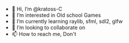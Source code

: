 - 👋 Hi, I’m @kratoss-C
- 👀 I’m interested in Old school Games
- 🌱 I’m currently learning raylib, sfml, sdl2, glfw
- 💞️ I’m looking to collaborate on 
- 📫 How to reach me, Don't

<!---
kratoss-C/kratoss-C is a ✨ special ✨ repository because its `README.md` (this file) appears on your GitHub profile.
You can click the Preview link to take a look at your changes.
--->
